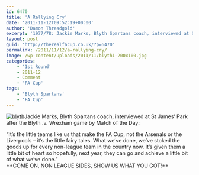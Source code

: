 ```yaml
---
id: 6470
title: 'A Rallying Cry'
date: '2011-11-12T09:52:19+00:00'
author: 'Damon Threadgold'
excerpt: '1977/78: Jackie Marks, Blyth Spartans coach, interviewed at St James'' Park after the Blyth .v. Wrexham game by Match of the Day:'
layout: post
guid: 'http://therealfacup.co.uk/?p=6470'
permalink: /2011/11/12/a-rallying-cry/
image: /wp-content/uploads/2011/11/blyth1-200x100.jpg
categories:
    - '1st Round'
    - 2011-12
    - Comment
    - 'FA Cup'
tags:
    - 'Blyth Spartans'
    - 'FA Cup'
---
```


[![](http://therealfacup.co.uk/wp-content/uploads/2011/11/blyth.jpg "blyth")](http://therealfacup.co.uk/2011/11/12/a-rallying-cry/blyth/)Jackie Marks, Blyth Spartans coach, interviewed at St James’ Park after the Blyth .v. Wrexham game by Match of the Day:

<div>“It’s the little teams like us that make the FA Cup, not the Arsenals or the Liverpools – it’s the little fairy tales. What we’ve done, we’ve stoked the goods up for every non-league team in the country now. It’s given them a little bit of heart so hopefully, next year, they can go and achieve a little bit of what we’ve done.”</div><div>**COME ON, NON LEAGUE SIDES, SHOW US WHAT YOU GOT!** </div>